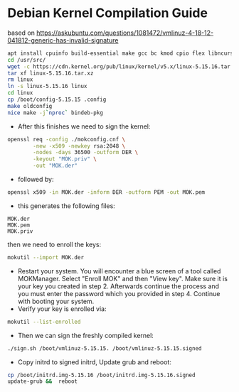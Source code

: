 # Debian Kernel Compilation Guide

based on https://askubuntu.com/questions/1081472/vmlinuz-4-18-12-041812-generic-has-invalid-signature

```bash
apt install cpuinfo build-essential make gcc bc kmod cpio flex libncurses5-dev libelf-dev libssl-dev dwarve bison rsync sbsigntool
cd /usr/src/
wget -c https://cdn.kernel.org/pub/linux/kernel/v5.x/linux-5.15.16.tar.xz
tar xf linux-5.15.16.tar.xz
rm linux
ln -s linux-5.15.16 linux
cd linux
cp /boot/config-5.15.15 .config
make oldconfig
nice make -j`nproc` bindeb-pkg
```

* After this finishes we need to sign the kernel:

```bash
openssl req -config ./mokconfig.cnf \
        -new -x509 -newkey rsa:2048 \
        -nodes -days 36500 -outform DER \
        -keyout "MOK.priv" \
        -out "MOK.der"
```

* followed by:
```bash
openssl x509 -in MOK.der -inform DER -outform PEM -out MOK.pem
```

* this generates the following files:

```commandline
MOK.der
MOK.pem
MOK.priv
```

then we need to enroll the keys:
```bash
mokutil --import MOK.der
```
* Restart your system. You will encounter a blue screen of a tool called MOKManager. Select "Enroll MOK" and then "View key". Make sure it is your key you created in step 2. Afterwards continue the process and you must enter the password which you provided in step 4. Continue with booting your system.
* Verify your key is enrolled via:
```bash
mokutil --list-enrolled
```

* Then we can sign the freshly compiled kernel:
```bash
./sign.sh /boot/vmlinuz-5.15.15. /boot/vmlinuz-5.15.15.signed
```

* Copy initrd to signed initrd, Update grub and reboot:
```bash
cp /boot/initrd.img-5.15.16 /boot/initrd.img-5.15.16.signed
update-grub &&  reboot
```